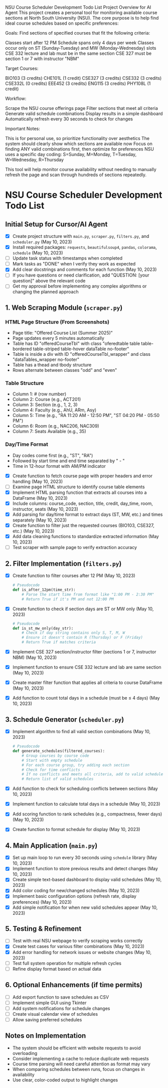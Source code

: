 NSU Course Scheduler Development Todo List
Project Overview for AI Agent
This project creates a personal tool for monitoring available course sections at North South University (NSU). The core purpose is to help find ideal course schedules based on specific preferences:

Goals: Find sections of specified courses that fit the following criteria:

Classes start after 12 PM
Schedule spans only 4 days per week
Classes occur only on ST (Sunday-Tuesday) and MW (Monday-Wednesday) slots
CSE 332 lecture and lab must be in the same section
CSE 327 must be section 1 or 7 with instructor "NBM"


Target Courses:

BIO103 (3 credits)
CHE101L (1 credit)
CSE327 (3 credits)
CSE332 (3 credits)
CSE332L (0 credits)
EEE452 (3 credits)
ENG115 (3 credits)
PHY108L (1 credit)


Workflow:

Scrape the NSU course offerings page
Filter sections that meet all criteria
Generate valid schedule combinations
Display results in a simple dashboard
Automatically refresh every 30 seconds to check for changes


Important Notes:

This is for personal use, so prioritize functionality over aesthetics
The system should clearly show which sections are available now
Focus on finding ANY valid combinations first, then optimize for preferences
NSU uses a specific day coding: S=Sunday, M=Monday, T=Tuesday, W=Wednesday, R=Thursday



This tool will help monitor course availability without needing to manually refresh the page and scan through hundreds of sections repeatedly.

# NSU Course Scheduler Development Todo List

## Initial Setup for Cursor/AI Agent

- [x] Create project structure with `main.py`, `scraper.py`, `filters.py`, and `scheduler.py` (May 10, 2023)
- [x] Install required packages: `requests`, `beautifulsoup4`, `pandas`, `colorama`, `schedule` (May 10, 2023)
- [ ] Update task status with timestamps when completed
- [ ] Mark tasks as "DONE" when I verify they work as expected
- [x] Add clear docstrings and comments for each function (May 10, 2023)
- [ ] If you have questions or need clarification, add "QUESTION: [your question]" above the relevant code
- [ ] Get my approval before implementing any complex algorithms or changing the planned approach

## 1. Web Scraping Module (`scraper.py`)

### HTML Page Structure (From Screenshots)
- Page title: "Offered Course List (Summer 2025)"
- Page updates every 5 minutes automatically
- Table has ID "offeredCourseTbl" with class "oferedtable table table-bordered table-striped table-hover dataTable no-footer"
- Table is inside a div with ID "offeredCourseTbl_wrapper" and class "dataTables_wrapper no-footer"
- Table has a thead and tbody structure
- Rows alternate between classes "odd" and "even"

### Table Structure
- Column 1: # (row number)
- Column 2: Course (e.g., ACT201)
- Column 3: Section (e.g., 1, 2, 3)
- Column 4: Faculty (e.g., AhU, ARm, Asy)
- Column 5: Time (e.g., "RA 11:20 AM - 12:50 PM", "ST 04:20 PM - 05:50 PM")
- Column 6: Room (e.g., NAC206, NAC309)
- Column 7: Seats Available (e.g., 35)

### Day/Time Format
- Day codes come first (e.g., "ST", "RA")
- Followed by start time and end time separated by " - "
- Time in 12-hour format with AM/PM indicator

- [x] Create function to fetch course page with proper headers and error handling (May 10, 2023)
- [ ] Examine page HTML structure to identify course table elements
- [x] Implement HTML parsing function that extracts all courses into a DataFrame (May 10, 2023)
- [x] Include columns: course_code, section, title, credit, day_time, room, instructor, seats (May 10, 2023)
- [x] Add parsing for day/time format to extract days (ST, MW, etc.) and times separately (May 10, 2023)
- [x] Create function to filter just the requested courses (BIO103, CSE327, etc.) (May 10, 2023)
- [x] Add data cleaning functions to standardize extracted information (May 10, 2023)
- [ ] Test scraper with sample page to verify extraction accuracy

## 2. Filter Implementation (`filters.py`)

- [x] Create function to filter courses after 12 PM (May 10, 2023)
  ```python
  # Pseudocode
  def is_after_12pm(time_str):
      # Parse the start time from format like "1:00 PM - 2:30 PM"
      # Return True if it's PM and not 12:00 PM
  ```

- [x] Create function to check if section days are ST or MW only (May 10, 2023)
  ```python
  # Pseudocode
  def is_st_mw_only(day_str):
      # Check if day string contains only S, T, M, W
      # Ensure it doesn't contain R (Thursday) or F (Friday)
      # Return True if matches criteria
  ```

- [x] Implement CSE 327 section/instructor filter (sections 1 or 7, instructor NBM) (May 10, 2023)
- [x] Implement function to ensure CSE 332 lecture and lab are same section (May 10, 2023)
- [x] Create master filter function that applies all criteria to course DataFrame (May 10, 2023)
- [x] Add function to count total days in a schedule (must be ≤ 4 days) (May 10, 2023)

## 3. Schedule Generator (`scheduler.py`)

- [x] Implement algorithm to find all valid section combinations (May 10, 2023)
  ```python
  # Pseudocode
  def generate_schedules(filtered_courses):
      # Group courses by course code
      # Start with empty schedule
      # For each course group, try adding each section
      # Check for time conflicts
      # If no conflicts and meets all criteria, add to valid schedules
      # Return list of valid schedules
  ```

- [x] Add function to check for scheduling conflicts between sections (May 10, 2023)
- [x] Implement function to calculate total days in a schedule (May 10, 2023)
- [x] Add scoring function to rank schedules (e.g., compactness, fewer days) (May 10, 2023)
- [x] Create function to format schedule for display (May 10, 2023)

## 4. Main Application (`main.py`)

- [x] Set up main loop to run every 30 seconds using `schedule` library (May 10, 2023)
- [x] Implement function to store previous results and detect changes (May 10, 2023)
- [x] Create simple text-based dashboard to display valid schedules (May 10, 2023)
- [x] Add color coding for new/changed schedules (May 10, 2023)
- [x] Implement basic configuration options (refresh rate, display preferences) (May 10, 2023)
- [x] Add simple notification for when new valid schedules appear (May 10, 2023)

## 5. Testing & Refinement

- [ ] Test with real NSU webpage to verify scraping works correctly
- [x] Create test cases for various filter combinations (May 10, 2023)
- [x] Add error handling for network issues or website changes (May 10, 2023)
- [ ] Test full system operation for multiple refresh cycles
- [ ] Refine display format based on actual data

## 6. Optional Enhancements (if time permits)

- [ ] Add export function to save schedules as CSV
- [ ] Implement simple GUI using Tkinter
- [ ] Add system notifications for schedule changes
- [ ] Create visual calendar view of schedules
- [ ] Allow saving preferred schedules

## Notes on Implementation

- The system should be efficient with website requests to avoid overloading
- Consider implementing a cache to reduce duplicate web requests
- Course time parsing will need careful attention as format may vary
- When comparing schedules between runs, focus on changes in availability
- Use clear, color-coded output to highlight changes